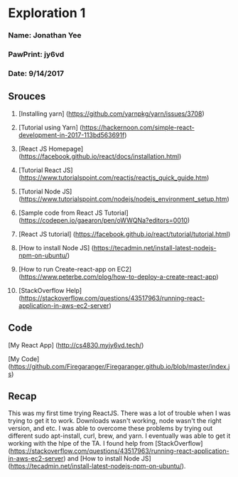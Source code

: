 # Exploration 1

### Name: Jonathan Yee
### PawPrint: jy6vd
### Date: 9/14/2017

## Srouces

1. [Installing yarn] (https://github.com/yarnpkg/yarn/issues/3708)

2. [Tutorial using Yarn] (https://hackernoon.com/simple-react-development-in-2017-113bd563691f)

3. [React JS Homepage] (https://facebook.github.io/react/docs/installation.html)

4. [Tutorial React JS] (https://www.tutorialspoint.com/reactjs/reactjs_quick_guide.htm)

5. [Tutorial Node JS] (https://www.tutorialspoint.com/nodejs/nodejs_environment_setup.htm)

6. [Sample code from React JS Tutorial] (https://codepen.io/gaearon/pen/oWWQNa?editors=0010)

7. [React JS tutorial] (https://facebook.github.io/react/tutorial/tutorial.html)

8. [How to install Node JS] (https://tecadmin.net/install-latest-nodejs-npm-on-ubuntu/)

9. [How to run Create-react-app on EC2] (https://www.peterbe.com/plog/how-to-deploy-a-create-react-app)

10. [StackOverflow Help] (https://stackoverflow.com/questions/43517963/running-react-application-in-aws-ec2-server)

## Code

[My React App] (http://cs4830.myjy6vd.tech/)

[My Code] (https://github.com/Firegaranger/Firegaranger.github.io/blob/master/index.js)

## Recap

This was my first time trying ReactJS. There was a lot of trouble when I was trying to get it to work. Downloads wasn't working, node wasn't the right version, and etc. I was able to overcome these problems by trying out different sudo apt-install, curl, brew, and yarn. I eventually was able to get it working with the hlpe of the TA. I found help from [StackOverflow] (https://stackoverflow.com/questions/43517963/running-react-application-in-aws-ec2-server) and [How to install Node JS] (https://tecadmin.net/install-latest-nodejs-npm-on-ubuntu/).



